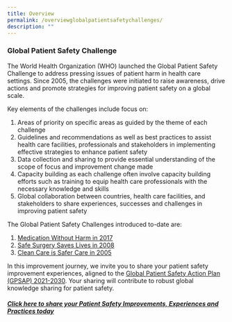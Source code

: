 ```yaml
---
title: Overview
permalink: /overviewglobalpatientsafetychallenges/
description: ""
---
```

### Global Patient Safety Challenge

The World Health Organization (WHO) launched the Global Patient Safety Challenge to address pressing issues of patient harm in health care settings. Since 2005, the challenges were initiated to raise awareness, drive actions and promote strategies for improving patient safety on a global scale.

Key elements of the challenges include focus on:

1. Areas of priority on specific areas as guided by the theme of each challenge
2. Guidelines and recommendations as well as best practices to assist health care facilities, professionals and stakeholders in implementing effective strategies to enhance patient safety
3. Data collection and sharing to provide essential understanding of the scope of focus and improvement change made
4. Capacity building as each challenge often involve capacity building efforts such as training to equip health care professionals with the necessary knowledge and skills
5. Global collaboration between countries, health care facilities, and stakeholders to share experiences, successes and challenges in improving patient safety

The Global Patient Safety Challenges introduced to-date are:

1. [Medication Without Harm in 2017](/medicationwithoutharm/)
2. [Safe Surgery Saves Lives in 2008](/safesurgerysaveslives/)
3. [Clean Care is Safer Care in 2005](/cleancareissafercare/)

In this improvement journey, we invite you to share your patient safety improvement experiences, aligned to the [Global Patient Safety Action Plan (GPSAP) 2021-2030](https://www.who.int/teams/integrated-health-services/patient-safety/policy/global-patient-safety-action-plan). Your sharing will contribute to robust global knowledge sharing for patient safety.

##### **[Click here to share your Patient Safety Improvements, Experiences and Practices today](https://form.gov.sg/64631e5f0fbfe400126c8e0d)**